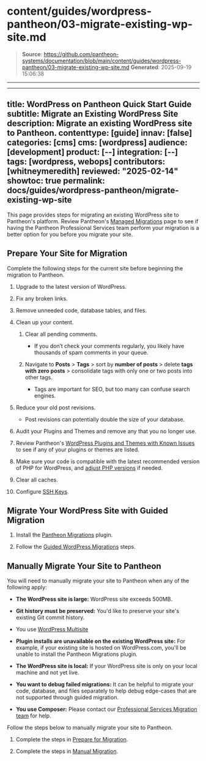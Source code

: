 # content/guides/wordpress-pantheon/03-migrate-existing-wp-site.md

> **Source**: https://github.com/pantheon-systems/documentation/blob/main/content/guides/wordpress-pantheon/03-migrate-existing-wp-site.md
> **Generated**: 2025-09-19 15:06:38

---

---
title: WordPress on Pantheon Quick Start Guide
subtitle: Migrate an Existing WordPress Site
description: Migrate an existing WordPress site to Pantheon.
contenttype: [guide]
innav: [false]
categories: [cms]
cms: [wordpress]
audience: [development]
product: [--]
integration: [--]
tags: [wordpress, webops]
contributors: [whitneymeredith]
reviewed: "2025-02-14"
showtoc: true
permalink: docs/guides/wordpress-pantheon/migrate-existing-wp-site
---

This page provides steps for migrating an existing WordPress site to Pantheon's platform. Review Pantheon's [Managed Migrations](https://pantheon.io/professional-services/website-migrations?docs) page to see if having the Pantheon Professional Services team perform your migration is a better option for you before you migrate your site.

## Prepare Your Site for Migration

Complete the following steps for the current site before beginning the migration to Pantheon.

1. Upgrade to the latest version of WordPress.

1. Fix any broken links.

1. Remove unneeded code, database tables, and files.

1. Clean up your content.

    1. Clear all pending comments. 
    
        - If you don’t check your comments regularly, you likely have thousands of spam comments in your queue.

    1. Navigate to **Posts** > **Tags** > sort by **number of posts** > delete **tags with zero posts** > consolidate tags with only one or two posts into other tags. 
    
        - Tags are important for SEO, but too many can confuse search engines.

1. Reduce your old post revisions. 

    - Post revisions can potentially double the size of your database. 

1. Audit your Plugins and Themes and remove any that you no longer use.

1. Review Pantheon's [WordPress Plugins and Themes with Known Issues](/wordpress-known-issues) to see if any of your plugins or themes are listed.

1. Make sure your code is compatible with the latest recommended version of PHP for WordPress, and [adjust PHP versions](/guides/php/php-versions#configure-php-version) if needed.

1. Clear all caches.

1. Configure [SSH Keys](/ssh-keys).

## Migrate Your WordPress Site with Guided Migration

1. Install the [Pantheon Migrations](https://wordpress.org/plugins/bv-pantheon-migration/#installation) plugin.

1. Follow the [Guided WordPress Migrations](/guides/guided/) steps.

## Manually Migrate Your Site to Pantheon

You will need to manually migrate your site to Pantheon when any of the following apply:

- **The WordPress site is large:** WordPress site exceeds 500MB.

- **Git history must be preserved:** You'd like to preserve your site's existing Git commit history.

- You use [WordPress Multisite](/migrate-wordpress-multisite)

- **Plugin installs are unavailable on the existing WordPress site:** For example, if your existing site is hosted on WordPress.com, you'll be unable to install the Pantheon Migrations plugin.

- **The WordPress site is local:** If your WordPress site is only on your local machine and not yet live.

- **You want to debug failed migrations:** It can be helpful to migrate your code, database, and files separately to help debug edge-cases that are not supported through guided migration.

- **You use Composer:** Please contact our [Professional Services Migration team](https://pantheon.io/professional-services/website-migrations?docs=) for help.

Follow the steps below to manually migrate your site to Pantheon.

1. Complete the steps in [Prepare for Migration](#prepare-for-the-migration).

1. Complete the steps in [Manual Migration](/migrate-manual#create-pantheon-site).
